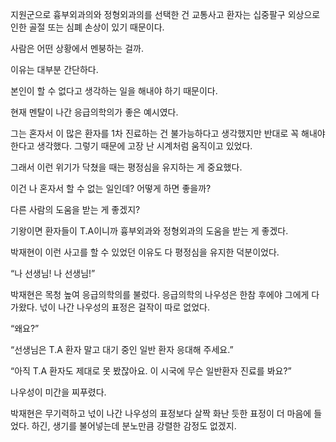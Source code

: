 지원군으로 흉부외과의와 정형외과의를 선택한 건 교통사고 환자는 십중팔구 외상으로 인한 골절 또는 심폐 손상이 있기 때문이다.

사람은 어떤 상황에서 멘붕하는 걸까.

이유는 대부분 간단하다.

본인이 할 수 없다고 생각하는 일을 해내야 하기 때문이다.

현재 멘탈이 나간 응급의학의가 좋은 예시였다.

그는 혼자서 이 많은 환자를 1차 진료하는 건 불가능하다고 생각했지만 반대로 꼭 해내야 한다고 생각했다. 그렇기 때문에 고장 난 시계처럼 움직이고 있었다.

그래서 이런 위기가 닥쳤을 때는 평정심을 유지하는 게 중요했다.

이건 나 혼자서 할 수 없는 일인데? 어떻게 하면 좋을까?

다른 사람의 도움을 받는 게 좋겠지?

기왕이면 환자들이 T.A이니까 흉부외과와 정형외과의 도움을 받는 게 좋겠다.

박재현이 이런 사고를 할 수 있었던 이유도 다 평정심을 유지한 덕분이었다.

“나 선생님! 나 선생님!”

박재현은 목청 높여 응급의학의를 불렀다. 응급의학의 나우성은 한참 후에야 그에게 다가왔다. 넋이 나간 나우성의 표정은 걸작이 따로 없었다.

“왜요?”

“선생님은 T.A 환자 말고 대기 중인 일반 환자 응대해 주세요.”

“아직 T.A 환자도 제대로 못 봤잖아요. 이 시국에 무슨 일반환자 진료를 봐요?”

나우성이 미간을 찌푸렸다.

박재현은 무기력하고 넋이 나간 나우성의 표정보다 살짝 화난 듯한 표정이 더 마음에 들었다. 하긴, 생기를 불어넣는데 분노만큼 강렬한 감정도 없겠지.